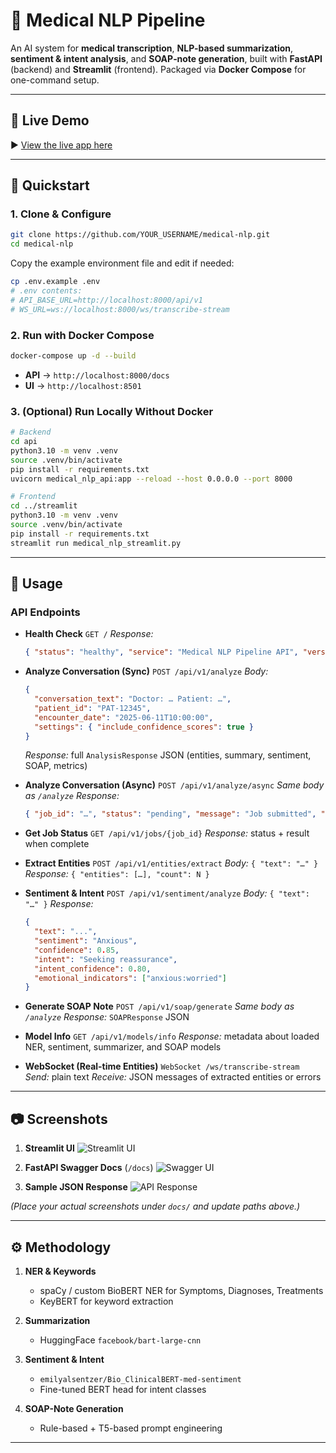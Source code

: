 # 🏥 Medical NLP Pipeline

An AI system for **medical transcription**, **NLP-based summarization**, **sentiment & intent analysis**, and **SOAP‐note generation**, built with **FastAPI** (backend) and **Streamlit** (frontend). Packaged via **Docker Compose** for one-command setup.

---

## 🔗 Live Demo

▶️ [View the live app here](http://3.84.120.27:8501/)

---


## 🚀 Quickstart

### 1. Clone & Configure

```bash
git clone https://github.com/YOUR_USERNAME/medical-nlp.git
cd medical-nlp
````

Copy the example environment file and edit if needed:

```bash
cp .env.example .env
# .env contents:
# API_BASE_URL=http://localhost:8000/api/v1
# WS_URL=ws://localhost:8000/ws/transcribe-stream
```

### 2. Run with Docker Compose

```bash
docker-compose up -d --build
```

* **API** →  `http://localhost:8000/docs`
* **UI**  →  `http://localhost:8501`

### 3. (Optional) Run Locally Without Docker

```bash
# Backend
cd api
python3.10 -m venv .venv
source .venv/bin/activate
pip install -r requirements.txt
uvicorn medical_nlp_api:app --reload --host 0.0.0.0 --port 8000

# Frontend
cd ../streamlit
python3.10 -m venv .venv
source .venv/bin/activate
pip install -r requirements.txt
streamlit run medical_nlp_streamlit.py
```

---

## 🚨 Usage

### API Endpoints

* **Health Check**
  `GET /`
  *Response:*

  ```json
  { "status": "healthy", "service": "Medical NLP Pipeline API", "version": "1.0.0", "timestamp": "..." }
  ```

* **Analyze Conversation (Sync)**
  `POST /api/v1/analyze`
  *Body:*

  ```json
  {
    "conversation_text": "Doctor: … Patient: …",
    "patient_id": "PAT-12345",
    "encounter_date": "2025-06-11T10:00:00",
    "settings": { "include_confidence_scores": true }
  }
  ```

  *Response:* full `AnalysisResponse` JSON (entities, summary, sentiment, SOAP, metrics)

* **Analyze Conversation (Async)**
  `POST /api/v1/analyze/async`
  *Same body as `/analyze`*
  *Response:*

  ```json
  { "job_id": "…", "status": "pending", "message": "Job submitted", "result_url": "/api/v1/jobs/{job_id}" }
  ```

* **Get Job Status**
  `GET /api/v1/jobs/{job_id}`
  *Response:* status + result when complete

* **Extract Entities**
  `POST /api/v1/entities/extract`
  *Body:* `{ "text": "…" }`
  *Response:* `{ "entities": […], "count": N }`

* **Sentiment & Intent**
  `POST /api/v1/sentiment/analyze`
  *Body:* `{ "text": "…" }`
  *Response:*

  ```json
  {
    "text": "...",
    "sentiment": "Anxious",
    "confidence": 0.85,
    "intent": "Seeking reassurance",
    "intent_confidence": 0.80,
    "emotional_indicators": ["anxious:worried"]
  }
  ```

* **Generate SOAP Note**
  `POST /api/v1/soap/generate`
  *Same body as `/analyze`*
  *Response:* `SOAPResponse` JSON

* **Model Info**
  `GET /api/v1/models/info`
  *Response:* metadata about loaded NER, sentiment, summarizer, and SOAP models

* **WebSocket (Real-time Entities)**
  `WebSocket /ws/transcribe-stream`
  *Send:* plain text
  *Receive:* JSON messages of extracted entities or errors

---

## 📷 Screenshots

1. **Streamlit UI**
   ![Streamlit UI](./docs/streamlit_screenshot.png)

2. **FastAPI Swagger Docs** (`/docs`)
   ![Swagger UI](./docs/swagger_screenshot.png)

3. **Sample JSON Response**
   ![API Response](./docs/api_response_screenshot.png)

*(Place your actual screenshots under `docs/` and update paths above.)*

---

## ⚙️ Methodology

1. **NER & Keywords**

   * spaCy / custom BioBERT NER for Symptoms, Diagnoses, Treatments
   * KeyBERT for keyword extraction

2. **Summarization**

   * HuggingFace `facebook/bart-large-cnn`

3. **Sentiment & Intent**

   * `emilyalsentzer/Bio_ClinicalBERT-med-sentiment`
   * Fine-tuned BERT head for intent classes

4. **SOAP-Note Generation**

   * Rule-based + T5-based prompt engineering

---